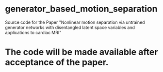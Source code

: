 # generator_based_motion_separation
Source code for the Paper "Nonlinear motion separation via untrained generator networks with disentangled latent space variables and applications to cardiac MRI"

# The code will be made available after acceptance of the paper.
